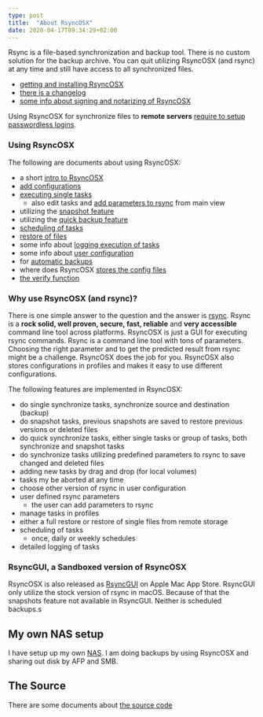 ```yaml
---
type: post
title:  "About RsyncOSX"
date: 2020-04-17T09:34:29+02:00
---
```

Rsync is a file-based synchronization and backup tool. There is no custom solution for the backup archive. You can quit utilizing RsyncOSX (and rsync) at any time and still have access to all synchronized files.

 - [getting and installing RsyncOSX](/post/rsyncosx/)
 - [there is a changelog](/post/changelog/)
 - [some info about signing and notarizing of RsyncOSX](/post/notarized/)

Using RsyncOSX for synchronize files to **remote servers** [require to setup passwordless logins](/post/remotelogins/).

### Using RsyncOSX

The following are documents about using RsyncOSX:
- a short [intro to RsyncOSX](/post/intro/)
- [add configurations](/post/addconfigurations/)
- [executing single tasks](/post/singletask/)
  - also edit tasks and [add parameters to rsync](/post/parameters/) from main view
- utilizing the [snapshot feature](/post/snapshots/)
- utilizing the [quick backup feature](/post/quickbackup/)
- [scheduling of tasks](/post/scheduletasks/)
- [restore of files](/post/restore/)
- some info about [logging execution of tasks](/post/logging/)
- some info about [user configuration](/post/userconfiguration/)
- for [automatic backups](/post/automatic/)
- where does RsyncOSX [stores the config files](/post/configfiles/)
- [the verify function](/post/verify/)

### Why use RsyncOSX (and rsync)?

There is one simple answer to the question and the answer is [rsync](https://en.wikipedia.org/wiki/Rsync). Rsync is a **rock solid, well proven, secure, fast, reliable** and **very accessible** command line tool across platforms. RsyncOSX is just a GUI for executing rsync commands. Rsync is a command line tool with tons of parameters. Choosing the right parameter and to get the predicted result from rsync might be a challenge. RsyncOSX does the job for you. RsyncOSX also stores configurations in profiles and makes it easy to use different configurations.

The following features are implemented in RsyncOSX:

- do single synchronize tasks, synchronize source and destination (backup)
- do snapshot tasks, previous snapshots are saved to restore previous versions or deleted files
- do quick synchronize tasks, either single tasks or group of tasks, both synchronize and snapshot tasks
- do synchronize tasks utilizing predefined parameters to rsync to save changed and deleted files
- adding new tasks by drag and drop (for local volumes)
- tasks my be aborted at any time
- choose other version of rsync in user configuration
- user defined rsync parameters
  - the user can add parameters to rsync
- manage tasks in profiles
- either a full restore or restore of single files from remote storage
- scheduling of tasks
  - once, daily or weekly schedules
- detailed logging of tasks

### RsyncGUI, a Sandboxed version of RsyncOSX

RsyncOSX is also released as [RsyncGUI](https://itunes.apple.com/us/app/rsyncgui/id1449707783?l=nb&ls=1&mt=12) on Apple Mac App Store. RsyncGUI only utilize the stock version of rsync in macOS. Because of that the snapshots feature not available in RsyncGUI. Neither is scheduled backups.s

## My own NAS setup

I have setup up my own [NAS](/post/diynas/). I am doing backups by using RsyncOSX and sharing out disk by AFP and SMB.

## The Source

There are some documents about [the source code](/post/source/)
